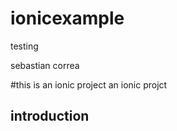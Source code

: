 # ionicexample
testing 

sebastian correa

#this is an ionic project
an ionic projct
## introduction
